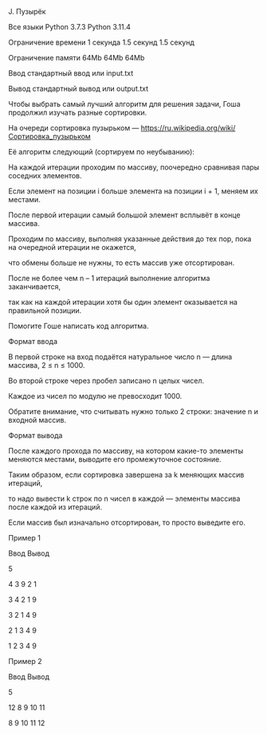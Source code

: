 J. Пузырёк

Все языки Python 3.7.3 Python 3.11.4

Ограничение времени 1 секунда 1.5 секунд 1.5 секунд

Ограничение памяти 64Mb 64Mb 64Mb

Ввод стандартный ввод или input.txt

Вывод стандартный вывод или output.txt

Чтобы выбрать самый лучший алгоритм для решения задачи, Гоша продолжил изучать разные сортировки.

На очереди сортировка пузырьком — https://ru.wikipedia.org/wiki/Сортировка_пузырьком

Её алгоритм следующий (сортируем по неубыванию):

На каждой итерации проходим по массиву, поочередно сравнивая пары соседних элементов.

Если элемент на позиции i больше элемента на позиции i + 1, меняем их местами.

После первой итерации самый большой элемент всплывёт в конце массива.

Проходим по массиву, выполняя указанные действия до тех пор, пока на очередной итерации не окажется,

что обмены больше не нужны, то есть массив уже отсортирован.

После не более чем n – 1 итераций выполнение алгоритма заканчивается,

так как на каждой итерации хотя бы один элемент оказывается на правильной позиции.

Помогите Гоше написать код алгоритма.

Формат ввода

В первой строке на вход подаётся натуральное число n — длина массива, 2 ≤ n ≤ 1000.

Во второй строке через пробел записано n целых чисел.

Каждое из чисел по модулю не превосходит 1000.

Обратите внимание, что считывать нужно только 2 строки: значение n и входной массив.

Формат вывода

После каждого прохода по массиву, на котором какие-то элементы меняются местами, выводите его промежуточное состояние.

Таким образом, если сортировка завершена за k меняющих массив итераций,

то надо вывести k строк по n чисел в каждой — элементы массива после каждой из итераций.

Если массив был изначально отсортирован, то просто выведите его.

Пример 1

Ввод Вывод

5

4 3 9 2 1

3 4 2 1 9

3 2 1 4 9

2 1 3 4 9

1 2 3 4 9

Пример 2

Ввод Вывод

5

12 8 9 10 11

8 9 10 11 12